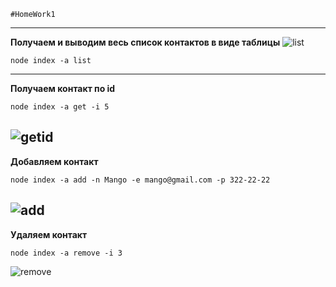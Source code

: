     #HomeWork1

---

**Получаем и выводим весь список контактов в виде таблицы**
![list](https://i.postimg.cc/52GyjGYD/1.png)

    node index -a list

---

**Получаем контакт по id**

    node index -a get -i 5

## ![getid](https://i.postimg.cc/GmnSr3zf/2.png)

**Добавляем контакт**

    node index -a add -n Mango -e mango@gmail.com -p 322-22-22

## ![add](https://i.postimg.cc/RFjVZnWf/3.png)

**Удаляем контакт**

    node index -a remove -i 3

![remove](https://i.postimg.cc/8CRbHhSk/4.png)
